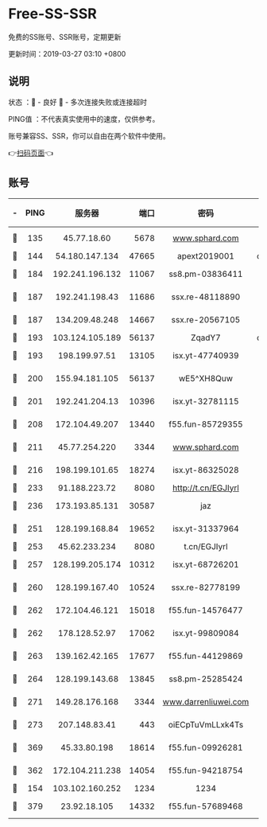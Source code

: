 # Free-SS-SSR

免费的SS账号、SSR账号，定期更新

更新时间：2019-03-27 03:10 +0800

## 说明

状态     ：🙂 - 良好 🙁 - 多次连接失败或连接超时

PING值   ：不代表真实使用中的速度，仅供参考。

账号兼容SS、SSR，你可以自由在两个软件中使用。

👉[扫码页面](https://liesauer.github.io/Free-SS-SSR/)👈

## 账号

|-|PING|服务器|端口|密码|加密方式|区域|
|:----:|:----:|:-----:|-----:|:----:|:----:|:----:|
|🙂|135|45.77.18.60|5678|www.sphard.com|aes-256-cfb|JP|
|🙂|144|54.180.147.134|47665|apext2019001|chacha20|KR|
|🙂|184|192.241.196.132|11067|ss8.pm-03836411|aes-256-cfb|US|
|🙂|187|192.241.198.43|11686|ssx.re-48118890|aes-256-cfb|US|
|🙂|187|134.209.48.248|14667|ssx.re-20567105|aes-256-cfb|US|
|🙂|193|103.124.105.189|56137|ZqadY7|chacha20|US|
|🙂|193|198.199.97.51|13105|isx.yt-47740939|aes-256-cfb|US|
|🙂|200|155.94.181.105|56137|wE5^XH8Quw|aes-256-cfb|US|
|🙂|201|192.241.204.13|10396|isx.yt-32781115|aes-256-cfb|US|
|🙂|208|172.104.49.207|13440|f55.fun-85729355|aes-256-cfb|SG|
|🙂|211|45.77.254.220|3344|www.sphard.com|aes-256-cfb|SG|
|🙂|216|198.199.101.65|18274|isx.yt-86325028|aes-256-cfb|US|
|🙂|233|91.188.223.72|8080|http://t.cn/EGJIyrl|rc4-md5|RU|
|🙂|236|173.193.85.131|30587|jaz|aes-256-cfb|US|
|🙂|251|128.199.168.84|19652|isx.yt-31337964|aes-256-cfb|SG|
|🙂|253|45.62.233.234|8080|t.cn/EGJIyrl|rc4-md5|CA|
|🙂|257|128.199.205.174|10312|isx.yt-68726201|aes-256-cfb|SG|
|🙂|260|128.199.167.40|10524|ssx.re-82778199|aes-256-cfb|SG|
|🙂|262|172.104.46.121|15018|f55.fun-14576477|aes-256-cfb|SG|
|🙂|262|178.128.52.97|17062|isx.yt-99809084|aes-256-cfb|SG|
|🙂|263|139.162.42.165|17677|f55.fun-44129869|aes-256-cfb|SG|
|🙂|264|128.199.143.68|13845|ss8.pm-25285424|aes-256-cfb|SG|
|🙂|271|149.28.176.168|3344|www.darrenliuwei.com|aes-256-cfb|AU|
|🙂|273|207.148.83.41|443|oiECpTuVmLLxk4Ts|aes-256-cfb|AU|
|🙂|369|45.33.80.198|18614|f55.fun-09926281|aes-256-cfb|US|
|🙂|362|172.104.211.238|14054|f55.fun-94218754|aes-256-cfb|US|
|🙁|154|103.102.160.252|1234|1234|rc4-md5|JP|
|🙁|379|23.92.18.105|14332|f55.fun-57689468|aes-256-cfb|US|
